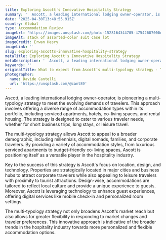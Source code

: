 ```yaml
---
title: Exploring Ascott's Innovative Hospitality Strategy
summary: '  Ascott, a leading international lodging owner-operator, is pioneering a multi-typology strategy to meet the evolving demands of travelers. This approa...'
date: '2025-04-30T13:48:55.915Z'
country: Global
type: Accommodation Review
imageUrl: 'https://images.unsplash.com/photo-1528164344705-47542687000d'
imageAlt: stack of assorted-color suit case lot
imageCredit: Erwan Hesry
imageLink: ''
slug: exploring-ascotts-innovative-hospitality-strategy
metaTitle: Exploring Ascott's Innovative Hospitality Strategy
metaDescription: '  Ascott, a leading international lodging owner-operator, is pioneering a multi-typology strategy to meet the evolving demands of travelers. This approa...'
keywords: ''
originalTitle: What to expect from Ascott’s multi-typology strategy - Travel Weekly Asia
photographer:
  name: Davide Cantelli
  url: 'https://unsplash.com/@cant89'
---
```







Ascott, a leading international lodging owner-operator, is pioneering a multi-typology strategy to meet the evolving demands of travelers. This approach involves offering a diverse range of accommodation types within its portfolio, including serviced apartments, hotels, co-living spaces, and rental housing. The strategy is designed to cater to various traveler needs, whether for short business trips, long stays, or leisure travel.

The multi-typology strategy allows Ascott to appeal to a broader demographic, including millennials, digital nomads, families, and corporate travelers. By providing a variety of accommodation styles, from luxurious serviced apartments to budget-friendly co-living spaces, Ascott is positioning itself as a versatile player in the hospitality industry.

Key to the success of this strategy is Ascott's focus on location, design, and technology. Properties are strategically located in major cities and business hubs to attract corporate travelers while also appealing to leisure travelers with proximity to tourist attractions. Design-wise, accommodations are tailored to reflect local culture and provide a unique experience to guests. Moreover, Ascott is leveraging technology to enhance guest experiences, offering digital services like mobile check-in and personalized room settings.

The multi-typology strategy not only broadens Ascott's market reach but also allows for greater flexibility in responding to market changes and traveler preferences. This innovative approach is indicative of the broader trends in the hospitality industry towards more personalized and flexible accommodation options.
